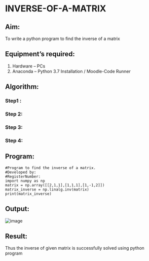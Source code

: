 # INVERSE-OF-A-MATRIX
## Aim:
To write a python program to find the inverse of a matrix
## Equipment’s required:
1. 	Hardware – PCs
2. 	Anaconda – Python 3.7 Installation / Moodle-Code Runner
## Algorithm:
### Step1 : 
### Step 2: 
### Step 3: 
### Step 4: 

## Program:
~~~
#Program to find the inverse of a matrix.
#Developed by: 
#RegisterNumber:
import numpy as np 
matrix = np.array([[2,1,1],[1,1,1],[1,-1,2]])
matrix_inverse = np.linalg.inv(matrix)
print(matrix_inverse)
~~~
## Output:
![image](https://github.com/Neethiventhan123/INVERSE-OF-A-MATRIX/assets/148514848/8995b0dd-653e-49bc-ab54-2456b5a7d9e4)

## Result:
Thus the inverse of given matrix is successfully solved using python program

